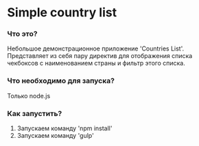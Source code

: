 # Simple country list
### Что это?
Небольшое демонстрационное приложение 'Countries List'.
Представляет из себя пару директив для отображения списка чекбоксов с наименованием страны и фильтр этого списка.

### Что необходимо для запуска?
Только node.js

### Как запустить?
1. Запускаем команду 'npm install'
2. Запускаем команду 'gulp'